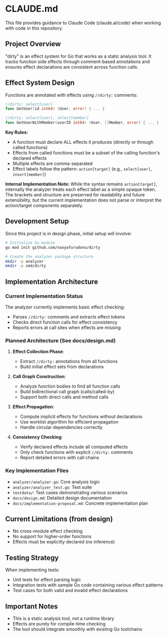 # CLAUDE.md

This file provides guidance to Claude Code (claude.ai/code) when working with code in this repository.

## Project Overview

"dirty" is an effect system for Go that works as a static analysis tool. It tracks function side effects through comment-based annotations and ensures effect declarations are consistent across function calls.

## Effect System Design

Functions are annotated with effects using `//dirty:` comments:

```go
//dirty: select[user]
func GetUser(id int64) (User, error) { ... }

//dirty: select[user], select[member]
func GetUserWithMember(userID int64) (User, []Member, error) { ... }
```

**Key Rules:**

- A function must declare ALL effects it produces (directly or through called functions)
- Effects from called functions must be a subset of the calling function's declared effects
- Multiple effects are comma-separated
- Effect labels follow the pattern: `action[target]` (e.g., `select[user]`, `insert[member]`)

**Internal Implementation Note:**
While the syntax remains `action[target]`, internally the analyzer treats each effect label as a simple opaque token. The brackets and structure are preserved for readability and future extensibility, but the current implementation does not parse or interpret the action/target components separately.

## Development Setup

Since this project is in design phase, initial setup will involve:

```bash
# Initialize Go module
go mod init github.com/naoyafurudono/dirty

# Create the analyzer package structure
mkdir -p analyzer
mkdir -p cmd/dirty
```

## Implementation Architecture

### Current Implementation Status

The analyzer currently implements basic effect checking:
- Parses `//dirty:` comments and extracts effect tokens
- Checks direct function calls for effect consistency
- Reports errors at call sites when effects are missing

### Planned Architecture (See docs/design.md)

1. **Effect Collection Phase**: 
   - Extract `//dirty:` annotations from all functions
   - Build initial effect sets from declarations

2. **Call Graph Construction**:
   - Analyze function bodies to find all function calls
   - Build bidirectional call graph (calls/called-by)
   - Support both direct calls and method calls

3. **Effect Propagation**:
   - Compute implicit effects for functions without declarations
   - Use worklist algorithm for efficient propagation
   - Handle circular dependencies correctly

4. **Consistency Checking**:
   - Verify declared effects include all computed effects
   - Only check functions with explicit `//dirty:` comments
   - Report detailed errors with call chains

### Key Implementation Files

- `analyzer/analyzer.go`: Core analysis logic
- `analyzer/analyzer_test.go`: Test suite
- `testdata/`: Test cases demonstrating various scenarios
- `docs/design.md`: Detailed design documentation
- `docs/implementation-proposal.md`: Concrete implementation plan

## Current Limitations (from design)

- No cross-module effect checking
- No support for higher-order functions
- Effects must be explicitly declared (no inference)

## Testing Strategy

When implementing tests:

- Unit tests for effect parsing logic
- Integration tests with sample Go code containing various effect patterns
- Test cases for both valid and invalid effect declarations

## Important Notes

- This is a static analysis tool, not a runtime library
- Effects are purely for compile-time checking
- The tool should integrate smoothly with existing Go toolchains
